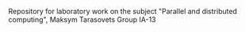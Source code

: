 Repository for laboratory work on the subject "Parallel and distributed computing", Maksym Tarasovets Group IA-13